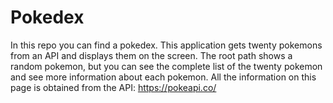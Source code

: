 # Pokedex
In this repo you can find a pokedex. This application gets twenty pokemons from an API and displays them on the screen. The root path shows a random pokemon, but you can see the complete list of the twenty pokemon and see more information about each pokemon. All the information on this page is obtained from the API: https://pokeapi.co/
